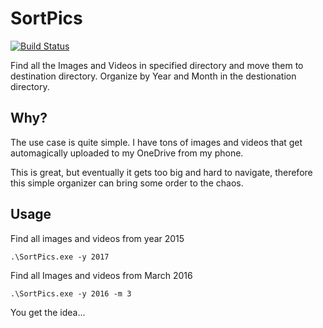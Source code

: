 
# SortPics

[![Build Status](https://travis-ci.org/fxlv/SortPics.svg?branch=master)](https://travis-ci.org/fxlv/SortPics)


Find all the Images and Videos in specified directory and move them to destination directory.
Organize by Year and Month in the destionation directory.

## Why?

The use case is quite simple.
I have tons of images and videos that get automagically uploaded to my OneDrive from my phone.

This is great, but eventually it gets too big and hard to navigate, therefore this simple organizer can bring some order to the chaos.

## Usage

Find all images and videos from year 2015

```
.\SortPics.exe -y 2017
```

Find all Images and videos from March 2016
```
.\SortPics.exe -y 2016 -m 3
```

You get the idea...

